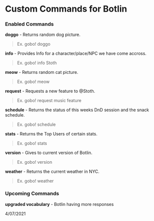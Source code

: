 # Custom Commands for Botlin
### Enabled Commands

**doggo** - Returns random dog picture.
> Ex. gobo! doggo

**info** - Provides Info for a character/place/NPC we have come accross.
> Ex. gobo! info Stoth

**meow** - Returns random cat picture.
> Ex. gobo! meow

**request** - Requests a new feature to @Stoth.
> Ex. gobo! request music feature

**schedule** - Returns the status of this weeks DnD session and the snack schedule.
> Ex. gobo! schedule

**stats** - Returns the Top Users of certain stats.
> Ex. gobo! stats

**version** - Gives to current version of Botlin.
> Ex. gobo! version

**weather** - Returns the current weather in NYC.
> Ex. gobo! weather

### Upcoming Commands

**upgraded vocabulary** - Botlin having more responses

4/07/2021
